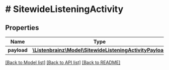 # # SitewideListeningActivity

## Properties

Name | Type | Description | Notes
------------ | ------------- | ------------- | -------------
**payload** | [**\Listenbrainz\Model\SitewideListeningActivityPayload**](SitewideListeningActivityPayload.md) |  |

[[Back to Model list]](../../README.md#models) [[Back to API list]](../../README.md#endpoints) [[Back to README]](../../README.md)

